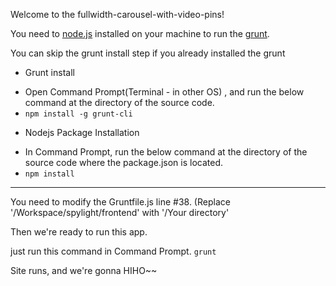 Welcome to the fullwidth-carousel-with-video-pins!

You need to [node.js](http://nodejs.org/) installed on your machine to run the [grunt](http://gruntjs.com/).

You can skip the grunt install step if you already installed the grunt

- Grunt install
* Open Command Prompt(Terminal - in other OS) , and run the below command at the directory of the source code.
* `npm install -g grunt-cli`

- Nodejs Package Installation
* In Command Prompt, run the below command at the directory of the source code where the package.json is located.
* `npm install`

***

You need to modify the Gruntfile.js line #38. (Replace '/Workspace/spylight/frontend' with '/Your directory'

Then we're ready to run this app.

just run this command in Command Prompt.
`grunt`

Site runs, and we're gonna HIHO~~